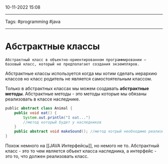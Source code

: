 10-11-2022
15:08
***
Tags: #programming #java 
***
# Абстрактные классы

	Абстрактный класс в объектно-ориентированном программировании — 
	базовый класс, который не предполагает создания экземпляров.

Абстрактные классы используется когда мы хотим сделать иерархию классов но класс родитель не является самостоятельным классом. 

Только в абстрактных классах мы можем создавать **абстрактные методы**. Абстрактные методы - это методы которые мы обязаны реализовать в классе наследнике. 

```java
publiс abstract class Animal {
	public void eat() {
		System.out.println("I eat...")
		//метод который будет у наследников
	}
	public abstract void makeSound(); //метод котрый необходимо реализовать
}
```

Похож немного на [[JAVA Интерфейсы]], но немого не то. Абстрактный класс - это то чем является  объект класса наследника, а интерфейс - это то, что должен реализовать класс. 